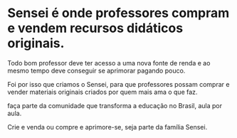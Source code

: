 
# Sensei é onde professores compram e vendem recursos didáticos originais.



Todo bom professor deve ter acesso a uma nova fonte de renda e ao mesmo tempo deve conseguir se aprimorar pagando pouco. 

Foi por isso que criamos o Sensei, para que professores possam comprar e vender materiais originais criados por quem mais ama o que faz.

faça parte da comunidade que transforma a educação no Brasil, aula por aula.

Crie e venda ou compre e aprimore-se, seja parte da família Sensei.

<!--
### Jekyll Themes

Your Pages site will use the layout and styles from the Jekyll theme you have selected in your [repository settings](https://github.com/vYou can use the [editor on GitHub](https://github.com/vitor-araujo/vitor-araujo.github.io/edit/master/index.md) to maintain and preview the content for your website in Markdown files.
18
​
19
Whenever you commit to this repository, GitHub Pages will run [Jekyll](https://jekyllrb.com/) to rebuild the pages in your site, from the content in your Markdown files.
20
​
21
### Markdown
22
​
23
Markdown is a lightweight and easy-to-use syntax for styling your writing. It includes conventions for
24
​
25
```markdown
26
Syntax highlighted code block
27
​
28
# Header 1
29
## Header 2
30
### Header 3
31
​
32
- Bulleted
33
- List
34
​
35
1. Numbered
36
2. List
37
​
38
**Bold** and _Italic_ and `Code` text
39
​
40
[Link](url) and ![Image](src)itor-araujo/vitor-araujo.github.io/settings). The name of this theme is saved in the Jekyll `_config.yml` configuration file.

### Support or Contact

Having trouble with Pages? Check out our [documentation](https://help.github.com/categories/github-pages-basics/) or [contact support](https://github.com/contact) and we’ll help you sort it out.

-->
